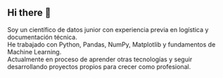## Hi there 👋
Soy un científico de datos junior con experiencia previa en logística y documentación técnica.  
He trabajado con Python, Pandas, NumPy, Matplotlib y fundamentos de Machine Learning.  
Actualmente en proceso de aprender otras tecnologías y seguir desarrollando proyectos propios para crecer como profesional.
<!--
**Loicbf94/Loicbf94** is a ✨ _special_ ✨ repository because its `README.md` (this file) appears on your GitHub profile.

Here are some ideas to get you started:

- 🔭 I’m currently working on ...
- 🌱 I’m currently learning ...
- 👯 I’m looking to collaborate on ...
- 🤔 I’m looking for help with ...
- 💬 Ask me about ...
- 📫 How to reach me: ...
- 😄 Pronouns: ...
- ⚡ Fun fact: ...
-->
